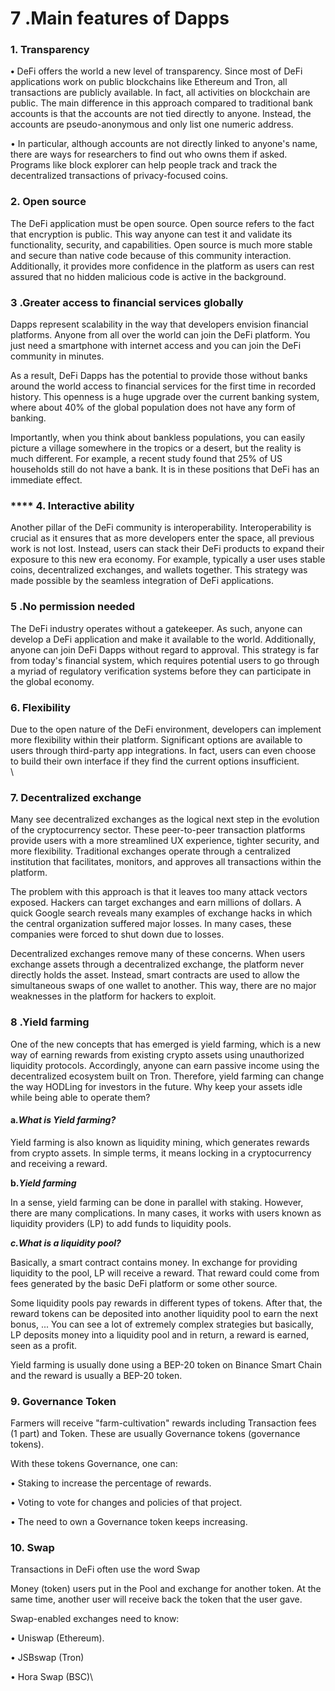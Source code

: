 # 7 .Main features of Dapps

### **1. Transparency**

**•** DeFi offers the world a new level of transparency. Since most of DeFi applications work on public blockchains like Ethereum and Tron, all transactions are publicly available. In fact, all activities on blockchain are public. The main difference in this approach compared to traditional bank accounts is that the accounts are not tied directly to anyone. Instead, the accounts are pseudo-anonymous and only list one numeric address.

• In particular, although accounts are not directly linked to anyone's name, there are ways for researchers to find out who owns them if asked. Programs like block explorer can help people track and track the decentralized transactions of privacy-focused coins.

### **2. Open source**

The DeFi application must be open source. Open source refers to the fact that encryption is public. This way anyone can test it and validate its functionality, security, and capabilities. Open source is much more stable and secure than native code because of this community interaction. Additionally, it provides more confidence in the platform as users can rest assured that no hidden malicious code is active in the background.

### **3 .Greater access to financial services globally**

Dapps represent scalability in the way that developers envision financial platforms. Anyone from all over the world can join the DeFi platform. You just need a smartphone with internet access and you can join the DeFi community in minutes.

As a result, DeFi Dapps has the potential to provide those without banks around the world access to financial services for the first time in recorded history. This openness is a huge upgrade over the current banking system, where about 40% of the global population does not have any form of banking.

Importantly, when you think about bankless populations, you can easily picture a village somewhere in the tropics or a desert, but the reality is much different. For example, a recent study found that 25% of US households still do not have a bank. It is in these positions that DeFi has an immediate effect.

### **** **4. Interactive ability**

Another pillar of the DeFi community is interoperability. Interoperability is crucial as it ensures that as more developers enter the space, all previous work is not lost. Instead, users can stack their DeFi products to expand their exposure to this new era economy. For example, typically a user uses stable coins, decentralized exchanges, and wallets together. This strategy was made possible by the seamless integration of DeFi applications.

### &#x20;**5 .No permission needed**

The DeFi industry operates without a gatekeeper. As such, anyone can develop a DeFi application and make it available to the world. Additionally, anyone can join DeFi Dapps without regard to approval. This strategy is far from today's financial system, which requires potential users to go through a myriad of regulatory verification systems before they can participate in the global economy.

### &#x20;**6. Flexibility**

Due to the open nature of the DeFi environment, developers can implement more flexibility within their platform. Significant options are available to users through third-party app integrations. In fact, users can even choose to build their own interface if they find the current options insufficient.\
\


### **7. Decentralized exchange**

Many see decentralized exchanges as the logical next step in the evolution of the cryptocurrency sector. These peer-to-peer transaction platforms provide users with a more streamlined UX experience, tighter security, and more flexibility. Traditional exchanges operate through a centralized institution that facilitates, monitors, and approves all transactions within the platform.

The problem with this approach is that it leaves too many attack vectors exposed. Hackers can target exchanges and earn millions of dollars. A quick Google search reveals many examples of exchange hacks in which the central organization suffered major losses. In many cases, these companies were forced to shut down due to losses.

Decentralized exchanges remove many of these concerns. When users exchange assets through a decentralized exchange, the platform never directly holds the asset. Instead, smart contracts are used to allow the simultaneous swaps of one wallet to another. This way, there are no major weaknesses in the platform for hackers to exploit.\
&#x20;

### **8 .Yield farming**

One of the new concepts that has emerged is yield farming, which is a new way of earning rewards from existing crypto assets using unauthorized liquidity protocols. Accordingly, anyone can earn passive income using the decentralized ecosystem built on Tron. Therefore, yield farming can change the way HODLing for investors in the future. Why keep your assets idle while being able to operate them?

#### **a**_**.What is Yield farming?**_

Yield farming is also known as liquidity mining, which generates rewards from crypto assets. In simple terms, it means locking in a cryptocurrency and receiving a reward.

**b.**_**Yield farming**_

In a sense, yield farming can be done in parallel with staking. However, there are many complications. In many cases, it works with users known as liquidity providers (LP) to add funds to liquidity pools.

_**c.What is a liquidity pool?**_&#x20;

Basically, a smart contract contains money. In exchange for providing liquidity to the pool, LP will receive a reward. That reward could come from fees generated by the basic DeFi platform or some other source.

Some liquidity pools pay rewards in different types of tokens. After that, the reward tokens can be deposited into another liquidity pool to earn the next bonus, ... You can see a lot of extremely complex strategies but basically, LP deposits money into a liquidity pool and in return, a reward is earned, seen as a profit.

Yield farming is usually done using a BEP-20 token on Binance Smart Chain and the reward is usually a BEP-20 token.

### **9. Governance Token**

Farmers will receive "farm-cultivation" rewards including Transaction fees (1 part) and Token. These are usually Governance tokens (governance tokens).

With these tokens Governance, one can:

• Staking to increase the percentage of rewards.

• Voting to vote for changes and policies of that project.

• The need to own a Governance token keeps increasing.

### **10. Swap**

Transactions in DeFi often use the word Swap

Money (token) users put in the Pool and exchange for another token. At the same time, another user will receive back the token that the user gave.

Swap-enabled exchanges need to know:

• Uniswap (Ethereum).

• JSBswap (Tron)

• Hora Swap (BSC)\
